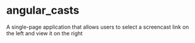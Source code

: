 angular_casts
=============

A single-page application that allows users to select a screencast link on the left and view it on the right
